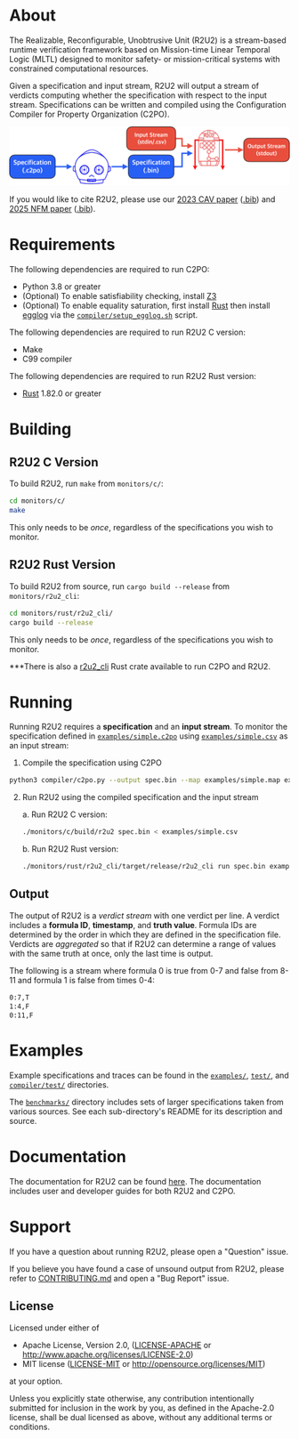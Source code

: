 # About

The Realizable, Reconfigurable, Unobtrusive Unit (R2U2) is a stream-based runtime verification
framework based on Mission-time Linear Temporal Logic (MLTL) designed to monitor safety- or
mission-critical systems with constrained computational resources.

Given a specification and input stream, R2U2 will output a stream of verdicts computing whether the
specification with respect to the input stream. Specifications can be written and compiled using the
Configuration Compiler for Property Organization (C2PO).

![R2U2 workflow](docs/_static/r2u2-flow.png)

If you would like to cite R2U2, please use our [2023 CAV paper](https://link.springer.com/chapter/10.1007/978-3-031-37709-9_23) ([.bib](CITATION.bib)) and [2025 NFM paper](https://temporallogic.org/research/R2U2Rust/) ([.bib](CITATION2.bib)). 

# Requirements 

The following dependencies are required to run C2PO: 
- Python 3.8 or greater
- (Optional) To enable satisfiability checking, install [Z3](https://github.com/Z3Prover/z3)
- (Optional) To enable equality saturation, first install [Rust](https://www.rust-lang.org/tools/install) then install [egglog](https://github.com/egraphs-good/egglog) via the [`compiler/setup_egglog.sh`](compiler/setup_egglog.sh) script.

The following dependencies are required to run R2U2 C version:
- Make 
- C99 compiler 

The following dependencies are required to run R2U2 Rust version:
- [Rust](https://www.rust-lang.org/tools/install) 1.82.0 or greater 

# Building

## R2U2 C Version

To build R2U2, run `make` from `monitors/c/`:
```bash
cd monitors/c/
make
```
This only needs to be *once*, regardless of the specifications you wish to monitor.

## R2U2 Rust Version

To build R2U2 from source, run `cargo build --release` from `monitors/r2u2_cli`:
```bash
cd monitors/rust/r2u2_cli/
cargo build --release
```

This only needs to be *once*, regardless of the specifications you wish to monitor.

***There is also a [r2u2_cli](https://crates.io/crates/r2u2_cli) Rust crate available to run C2PO and R2U2.

# Running

Running R2U2 requires a **specification** and an **input stream**. To monitor the specification
defined in [`examples/simple.c2po`](examples/simple.c2po) using
[`examples/simple.csv`](examples/simple.csv) as an input stream:

1. Compile the specification using C2PO
```bash
python3 compiler/c2po.py --output spec.bin --map examples/simple.map examples/simple.c2po 
```

2. Run R2U2 using the compiled specification and the input stream

    a. Run R2U2 C version:
    ```bash
    ./monitors/c/build/r2u2 spec.bin < examples/simple.csv
    ```
    b. Run R2U2 Rust version:
    ```bash
    ./monitors/rust/r2u2_cli/target/release/r2u2_cli run spec.bin examples/simple.csv
    ```

## Output

The output of R2U2 is a *verdict stream* with one verdict per line. A verdict includes a **formula
ID**, **timestamp**, and **truth value**. Formula IDs are determined by the order in which they are
defined in the specification file.  Verdicts are *aggregated* so that if R2U2 can determine a range
of values with the same truth at once, only the last time is output.

The following is a stream where formula 0 is true from 0-7 and false from 8-11 and formula 1 is
false from times 0-4:

```
0:7,T
1:4,F
0:11,F
```

# Examples

Example specifications and traces can be found in the [`examples/`](examples/), [`test/`](test/),
and  [`compiler/test/`](compiler/test/) directories.

The [`benchmarks/`](benchmarks/) directory includes sets of larger specifications taken from various
sources. See each sub-directory's README for its description and source.

# Documentation

The documentation for R2U2 can be found [here](https://r2u2.github.io/r2u2/). The documentation includes user and developer guides for both R2U2 and C2PO.

# Support 

If you have a question about running R2U2, please open a "Question" issue.

If you believe you have found a case of unsound output from R2U2, please refer to
[CONTRIBUTING.md](CONTRIBUTING.md) and open a "Bug Report" issue.

## License

Licensed under either of

* Apache License, Version 2.0, ([LICENSE-APACHE](LICENSE-APACHE) or http://www.apache.org/licenses/LICENSE-2.0)
* MIT license ([LICENSE-MIT](LICENSE-MIT) or http://opensource.org/licenses/MIT)

at your option.

Unless you explicitly state otherwise, any contribution intentionally submitted for inclusion in the
work by you, as defined in the Apache-2.0 license, shall be dual licensed as above, without any
additional terms or conditions.
